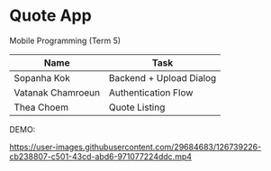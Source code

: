 # Quote App
Mobile Programming (Term 5)

| Name | Task |
| - | - |
| Sopanha Kok | Backend + Upload Dialog |
| Vatanak Chamroeun | Authentication Flow |
| Thea Choem | Quote Listing |

DEMO:

https://user-images.githubusercontent.com/29684683/126739226-cb238807-c501-43cd-abd6-971077224ddc.mp4


